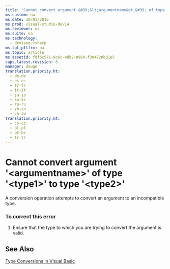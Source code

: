 ```yaml
---
title: "Cannot convert argument &#39;&lt;argumentname&gt;&#39; of type &#39;&lt;type1&gt;&#39; to type &#39;&lt;type2&gt;&#39;"
ms.custom: na
ms.date: 10/01/2016
ms.prod: visual-studio-dev14
ms.reviewer: na
ms.suite: na
ms.technology: 
  - devlang-csharp
ms.tgt_pltfrm: na
ms.topic: article
ms.assetid: fdf6c571-9c6c-4db2-8960-f394720b01e5
caps.latest.revision: 6
manager: douge
translation.priority.ht: 
  - de-de
  - es-es
  - fr-fr
  - it-it
  - ja-jp
  - ko-kr
  - ru-ru
  - zh-cn
  - zh-tw
translation.priority.mt: 
  - cs-cz
  - pl-pl
  - pt-br
  - tr-tr
---
```

# Cannot convert argument &#39;&lt;argumentname&gt;&#39; of type &#39;&lt;type1&gt;&#39; to type &#39;&lt;type2&gt;&#39;
A conversion operation attempts to convert an argument to an incompatible type.  
  
### To correct this error  
  
1.  Ensure that the type to which you are trying to convert the argument is valid.  
  
## See Also  
 [Type Conversions in Visual Basic](../Topic/Type%20Conversions%20in%20Visual%20Basic.md)
